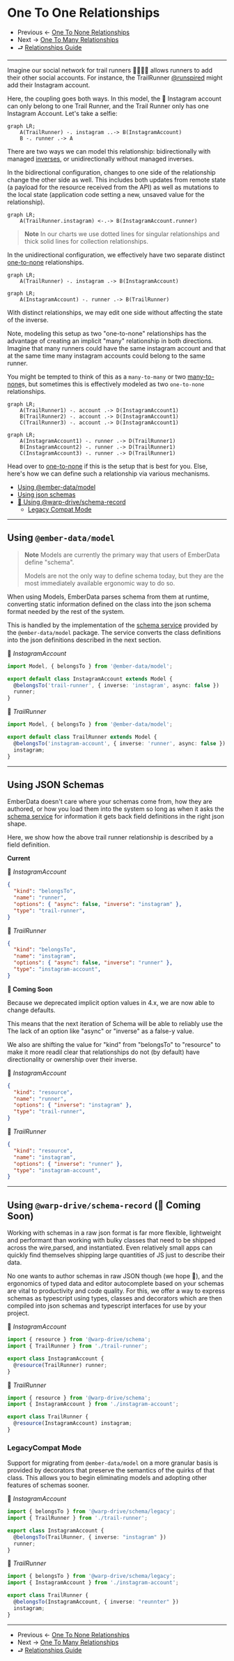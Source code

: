 # One To One Relationships

- Previous ← [One To None Relationships](./0-one-to-none.md)
- Next → [One To Many Relationships](./2-one-to-many.md)
- ⮐ [Relationships Guide](../../relationships.md)

---

Imagine our social network for trail runners 🏃🏃🏾‍♀️ allows runners to add their other social accounts. For instance, the TrailRunner [@runspired](https://github.com/runspired) might add their Instagram account.

Here, the coupling goes both ways. In this model, the 📸 Instagram account can only belong to one Trail Runner, and the Trail Runner only has one Instagram Account. Let's take a selfie:

```mermaid
graph LR;
    A(TrailRunner) -. instagram ..-> B(InstagramAccount)
    B -. runner .-> A
```

There are two ways we can model this relationship: bidirectionally with managed [inverses](../features/inverses.md), or unidirectionally without managed inverses.

In the bidirectional configuration, changes to one side of the relationship change the other side as well. This includes
both updates from remote state (a payload for the resource received from the API) as well as mutations to the local state
(application code setting a new, unsaved value for the relationship).

```mermaid
graph LR;
    A(TrailRunner.instagram) <-.-> B(InstagramAccount.runner)
```

> **Note** In our charts we use dotted lines for singular relationships and thick solid lines for collection relationships.

In the unidirectional configuration, we effectively have two separate distinct [one-to-none](./0-one-to-none.md) relationships.

```mermaid
graph LR;
    A(TrailRunner) -. instagram .-> B(InstagramAccount)
```

```mermaid
graph LR;
    A(InstagramAccount) -. runner .-> B(TrailRunner)
```

With distinct relationships, we may edit one side without affecting the state of the inverse.

Note, modeling this setup as two "one-to-none" relationships has the advantage of creating an implicit "many" relationship in both directions. Imagine that many runners could have the same instagram account and that at the same time many instagram accounts could belong to the same runner.

You might be tempted to think of this as a `many-to-many` or two [many-to-none](./4-many-to-one.md)s, but sometimes this is effectively modeled as two `one-to-none` relationships.

```mermaid
graph LR;
    A(TrailRunner1) -. account .-> D(InstagramAccount1)
    B(TrailRunner2) -. account .-> D(InstagramAccount1)
    C(TrailRunner3) -. account .-> D(InstagramAccount1)
```

```mermaid
graph LR;
    A(InstagramAccount1) -. runner .-> D(TrailRunner1)
    B(InstagramAccount2) -. runner .-> D(TrailRunner1)
    C(InstagramAccount3) -. runner .-> D(TrailRunner1)
```


Head over to [one-to-none](./0-one-to-none.md) if this is the setup that is best for you. Else, here's how we can define such a relationship via various mechanisms.

- [Using @ember-data/model](#using-ember-datamodel)
- [Using json schemas](#using-json-schemas)
- [🚧 Using @warp-drive/schema-record](#using-warp-driveschema-record-🚧-coming-soon)
  - [Legacy Compat Mode](#legacycompat-mode)

---

## Using `@ember-data/model`

> **Note** Models are currently the primary way that users of EmberData define "schema".
>
> Models are not the only way to define schema today, but they
> are the most immediately available ergonomic way to do so.

When using Models, EmberData parses schema from them at runtime,
converting static information defined on the class into the json
schema format needed by the rest of the system.

This is handled by the implementation of the [schema service](https://api.emberjs.com/ember-data/release/classes/SchemaService) provided
by the `@ember-data/model` package. The service converts the class
definitions into the json definitions described in the next section.

📸 *InstagramAccount*

```ts
import Model, { belongsTo } from '@ember-data/model';

export default class InstagramAccount extends Model {
  @belongsTo('trail-runner', { inverse: 'instagram', async: false })
  runner;
}
```

🌲 *TrailRunner*

```ts
import Model, { belongsTo } from '@ember-data/model';

export default class TrailRunner extends Model {
  @belongsTo('instagram-account', { inverse: 'runner', async: false })
  instagram;
}
```

---

## Using JSON Schemas

EmberData doesn't care where your schemas come from, how they are authored,
or how you load them into the system so long as when it asks the [schema service](https://api.emberjs.com/ember-data/release/classes/SchemaService)
for information it gets back field definitions in the right json shape.

Here, we show how the above trail runner relationship is described by a field definition.

**Current**

📸 *InstagramAccount*

```json
{
  "kind": "belongsTo",
  "name": "runner",
  "options": { "async": false, "inverse": "instagram" },
  "type": "trail-runner",
}
```

🌲 *TrailRunner*

```json
{
  "kind": "belongsTo",
  "name": "instagram",
  "options": { "async": false, "inverse": "runner" },
  "type": "instagram-account",
}
```

**🚧 Coming Soon**

Because we deprecated implicit option values in 4.x, we are now able to change defaults.

This means that the next iteration of Schema will be able to reliably use
the The lack of an option like "async" or "inverse" as a false-y value.

We also are shifting the value for "kind" from "belongsTo" to "resource"
to make it more readil clear that relationships do not (by default) have
directionality or ownership over their inverse.

📸 *InstagramAccount*

```json
{
  "kind": "resource",
  "name": "runner",
  "options": { "inverse": "instagram" },
  "type": "trail-runner",
}
```

🌲 *TrailRunner*

```json
{
  "kind": "resource",
  "name": "instagram",
  "options": { "inverse": "runner" },
  "type": "instagram-account",
}
```

---

## Using `@warp-drive/schema-record` (🚧 Coming Soon)

Working with schemas in a raw json format is far more flexible, lightweight and
performant than working with bulky classes that need to be shipped across the wire,parsed, and instantiated. Even relatively small apps can quickly find themselves shipping large quantities of JS just to describe their data.

No one wants to author schemas in raw JSON though (we hope 😬), and the ergonomics of typed data and editor autocomplete based on your schemas are vital to productivity and
code quality. For this, we offer a way to express schemas as typescript using types, classes and decorators which are then compiled into json schemas and typescript interfaces for use by your project.

📸 *InstagramAccount*

```ts
import { resource } from '@warp-drive/schema';
import { TrailRunner } from './trail-runner';

export class InstagramAccount {
  @resource(TrailRunner) runner;
}
```

🌲 *TrailRunner*

```ts
import { resource } from '@warp-drive/schema';
import { InstagramAccount } from './instagram-account';

export class TrailRunner {
  @resource(InstagramAccount) instagram;
}
```

### LegacyCompat Mode

Support for migrating from `@ember-data/model` on a more granular basis is provided by decorators that preserve the semantics of the quirks of that class. This allows you to begin eliminating models
and adopting other features of schemas sooner.

📸 *InstagramAccount*

```ts
import { belongsTo } from '@warp-drive/schema/legacy';
import { TrailRunner } from './trail-runner';

export class InstagramAccount {
  @belongsTo(TrailRunner, { inverse: "instagram" })
  runner;
}
```

🌲 *TrailRunner*

```ts
import { belongsTo } from '@warp-drive/schema/legacy';
import { InstagramAccount } from './instagram-account';

export class TrailRunner {
  @belongsTo(InstagramAccount, { inverse: "reunnter" })
  instagram;
}
```

---

- Previous ← [One To None Relationships](./0-one-to-none.md)
- Next → [One To Many Relationships](./2-one-to-many.md)
- ⮐ [Relationships Guide](../../relationships.md)
